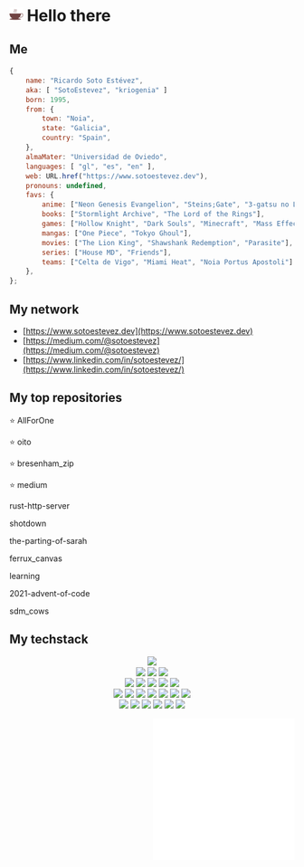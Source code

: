 #  <img src="./res/coffee.svg" width="24" height="24" alt="cofee"> Hello there

## Me

```javascript
{
	name: "Ricardo Soto Estévez",
	aka: [ "SotoEstevez", "kriogenia" ]
	born: 1995,
	from: {
		town: "Noia",
		state: "Galicia",
		country: "Spain",
	},
	almaMater: "Universidad de Oviedo",
	languages: [ "gl", "es", "en" ],
	web: URL.href("https://www.sotoestevez.dev"),
	pronouns: undefined,
	favs: {
		anime: ["Neon Genesis Evangelion", "Steins;Gate", "3-gatsu no Lion", "Digimon Adventure"],
		books: ["Stormlight Archive", "The Lord of the Rings"],
		games: ["Hollow Knight", "Dark Souls", "Minecraft", "Mass Effect", "The Outer Wilds"],
		mangas: ["One Piece", "Tokyo Ghoul"],
		movies: ["The Lion King", "Shawshank Redemption", "Parasite"],
		series: ["House MD", "Friends"],
		teams: ["Celta de Vigo", "Miami Heat", "Noia Portus Apostoli"]
	},
};
```

## My network

* [https://www.sotoestevez.dev](https://www.sotoestevez.dev)
* [https://medium.com/@sotoestevez](https://medium.com/@sotoestevez)
* [https://www.linkedin.com/in/sotoestevez/](https://www.linkedin.com/in/sotoestevez/)


## My top repositories

:star: AllForOne

:star: oito

:star: bresenham_zip

:star: medium

rust-http-server

shotdown

the-parting-of-sarah

ferrux_canvas

learning

2021-advent-of-code

sdm_cows

## My techstack
<p align="center">
<img src="https://img.shields.io/badge/Rust-e33b26?style=for-the-badge&logo=Rust&logoColor=white" />
</br>
<img src="https://img.shields.io/badge/Java-white?style=for-the-badge&logo=OpenJDK&logoColor=red" />
<img src="https://img.shields.io/badge/Javascript-323330?style=for-the-badge&logo=javascript&logoColor=F7DF1E" />
<img src="https://img.shields.io/badge/Kotlin-F39C12?style=for-the-badge&logo=kotlin&logoColor=8E3CCE" />
</br>
<img src="https://img.shields.io/badge/ElasticSearch-005571?style=for-the-badge&logo=Elasticsearch&logoColor=white" />
<img src="https://img.shields.io/badge/HTML5-E34F26?style=for-the-badge&logo=html5&logoColor=white" />
<img src="https://img.shields.io/badge/Markdown-000000?style=for-the-badge&logo=markdown&logoColor=white">
<img src="https://img.shields.io/badge/Solr-D9411E?style=for-the-badge&logo=Apache%20Solr&logoColor=white" />
<img src="https://img.shields.io/badge/Typescript-154360?style=for-the-badge&logo=TypeScript&logoColor=white" />
</br>
<img src="https://img.shields.io/badge/C%23-8E44AD?style=for-the-badge&logo=C Sharp&logoColor=white" />
<img src="https://img.shields.io/badge/Express.js-404D59?style=for-the-badge&logo=Express&logoColor=white" />
<img src="https://img.shields.io/badge/Git-F05032?style=for-the-badge&logo=git&logoColor=white">
<img src="https://img.shields.io/badge/MongoDB-4EA94B?style=for-the-badge&logo=mongodb&logoColor=white">
<img src="https://img.shields.io/badge/Node.js-43853D?style=for-the-badge&logo=node.js&logoColor=white" />
<img src="https://img.shields.io/badge/React-1ABC9C?style=for-the-badge&logo=react&logoColor=white">
<img src="https://img.shields.io/badge/Spring-1BC22F?style=for-the-badge&logo=Spring&logoColor=white" />
</br>
<img src="https://img.shields.io/badge/Android-green?style=for-the-badge&logo=Android&logoColor=white" />
<img src="https://img.shields.io/badge/C%2B%2B-3498DB?style=for-the-badge&logo=C%2B%2B&logoColor=white" />
<img src="https://img.shields.io/badge/Docker-2496ED?style=for-the-badge&logo=Docker&logoColor=white" />
<img src="https://img.shields.io/badge/CSS3-1572B6?style=for-the-badge&logo=css3&logoColor=white" />
<img src="https://img.shields.io/badge/Elixir-purple?style=for-the-badge&logo=Elixir&logoColor=white" />
<img src="https://img.shields.io/badge/Python-yellow?style=for-the-badge&logo=Python&logoColor=blue" />
</p>

<img align="right" src="https://raw.githubusercontent.com/kriogenia/kriogenia/main/res/signing.svg" width="250">

